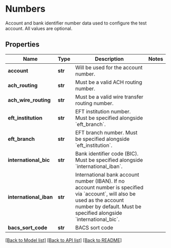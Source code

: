 # Numbers

Account and bank identifier number data used to configure the test account. All values are optional.
## Properties
Name | Type | Description | Notes
------------ | ------------- | ------------- | -------------
**account** | **str** | Will be used for the account number. | 
**ach_routing** | **str** | Must be a valid ACH routing number. | 
**ach_wire_routing** | **str** | Must be a valid wire transfer routing number. | 
**eft_institution** | **str** | EFT institution number. Must be specified alongside &#x60;eft_branch&#x60;. | 
**eft_branch** | **str** | EFT branch number. Must be specified alongside &#x60;eft_institution&#x60;. | 
**international_bic** | **str** | Bank identifier code (BIC). Must be specified alongside &#x60;international_iban&#x60;. | 
**international_iban** | **str** | International bank account number (IBAN). If no account number is specified via &#x60;account&#x60;, will also be used as the account number by default. Must be specified alongside &#x60;international_bic&#x60;. | 
**bacs_sort_code** | **str** | BACS sort code | 

[[Back to Model list]](../README.md#documentation-for-models) [[Back to API list]](../README.md#documentation-for-api-endpoints) [[Back to README]](../README.md)



